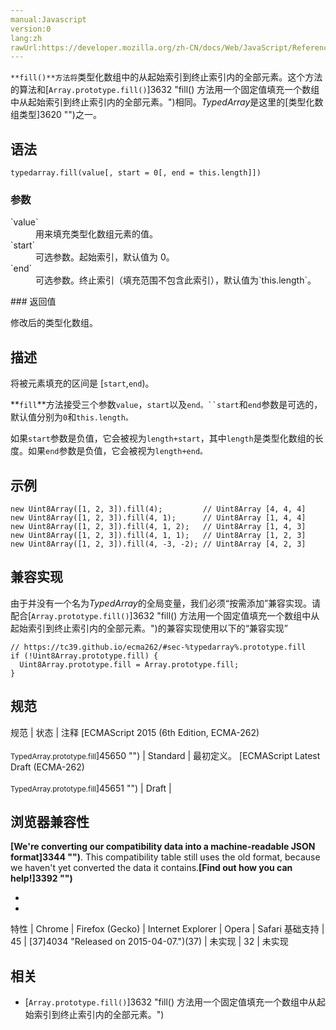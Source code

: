 ```yaml
---
manual:Javascript
version:0
lang:zh
rawUrl:https://developer.mozilla.org/zh-CN/docs/Web/JavaScript/Reference/Global_Objects/TypedArray/fill
---
```






`**fill()**方法将`类型化数组中的从起始索引到终止索引内的全部元素。这个方法的算法和[`Array.prototype.fill()`]3632 "fill() 方法用一个固定值填充一个数组中从起始索引到终止索引内的全部元素。")相同。*TypedArray*是这里的[类型化数组类型]3620 "")之一。


## 语法<a name="语法"></a>

```
typedarray.fill(value[, start = 0[, end = this.length]])
```

### 参数<a name="参数"></a>
<dl><dt id=''>`value`</dt><dd>用来填充类型化数组元素的值。</dd><dt id=''>`start`</dt><dd>可选参数。起始索引，默认值为 0。</dd><dt id=''>`end`</dt><dd>可选参数。终止索引（填充范围不包含此索引），默认值为`this.length`。</dd></dl>
### 返回值<a name="返回值"></a>


修改后的类型化数组。


## 描述<a name="描述"></a>


将被元素填充的区间是 [`start`,`end`)。



**`fill`**方法接受三个参数`value`，`start`以及`end。``start`和`end`参数是可选的，默认值分别为`0`和`this.length。`



如果`start`参数是负值，它会被视为`length+start`，其中`length`是类型化数组的长度。如果`end`参数是负值，它会被视为`length+end。`


## 示例<a name="示例"></a>

```
new Uint8Array([1, 2, 3]).fill(4);         // Uint8Array [4, 4, 4]
new Uint8Array([1, 2, 3]).fill(4, 1);      // Uint8Array [1, 4, 4]
new Uint8Array([1, 2, 3]).fill(4, 1, 2);   // Uint8Array [1, 4, 3]
new Uint8Array([1, 2, 3]).fill(4, 1, 1);   // Uint8Array [1, 2, 3]
new Uint8Array([1, 2, 3]).fill(4, -3, -2); // Uint8Array [4, 2, 3]
```

## 兼容实现<a name="兼容实现"></a>


由于并没有一个名为*TypedArray*的全局变量，我们必须“按需添加”兼容实现。请配合[`Array.prototype.fill()`]3632 "fill() 方法用一个固定值填充一个数组中从起始索引到终止索引内的全部元素。")的兼容实现使用以下的“兼容实现”


```
// https://tc39.github.io/ecma262/#sec-%typedarray%.prototype.fill
if (!Uint8Array.prototype.fill) {
  Uint8Array.prototype.fill = Array.prototype.fill;
}
```

## 规范<a name="规范"></a>

规范 | 状态 | 注释 
[ECMAScript 2015 (6th Edition, ECMA-262)<br></br><small>TypedArray.prototype.fill</small>]45650 "") | Standard | 最初定义。 
[ECMAScript Latest Draft (ECMA-262)<br></br><small>TypedArray.prototype.fill</small>]45651 "") | Draft |  


## 浏览器兼容性<a name="浏览器兼容性"></a>


**[We&#39;re converting our compatibility data into a machine-readable JSON format]3344 "")**. This compatibility table still uses the old format, because we haven&#39;t yet converted the data it contains.**[Find out how you can help!]3392 "")**


* 
* 

特性 | Chrome | Firefox (Gecko) | Internet Explorer | Opera | Safari 
基础支持 | 45 | [37]4034 "Released on 2015-04-07.")(37) | 未实现 | 32 | 未实现 





## 相关<a name="相关"></a>

* [`Array.prototype.fill()`]3632 "fill() 方法用一个固定值填充一个数组中从起始索引到终止索引内的全部元素。")



